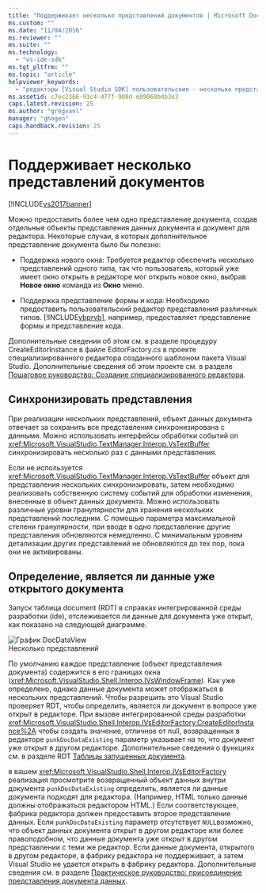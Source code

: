 ```yaml
---
title: "Поддерживает несколько представлений документов | Microsoft Docs"
ms.custom: ""
ms.date: "11/04/2016"
ms.reviewer: ""
ms.suite: ""
ms.technology: 
  - "vs-ide-sdk"
ms.tgt_pltfrm: ""
ms.topic: "article"
helpviewer_keywords: 
  - "редакторы [Visual Studio SDK] пользовательские - несколько представлений документов"
ms.assetid: c7ec2366-91c4-477f-908d-e89068bdb3e3
caps.latest.revision: 25
ms.author: "gregvanl"
manager: "ghogen"
caps.handback.revision: 25
---
```

# Поддерживает несколько представлений документов
[!INCLUDE[vs2017banner](../code-quality/includes/vs2017banner.md)]

Можно предоставить более чем одно представление документа, создав отдельные объекты представления данных документа и документ для редактора.  Некоторые случаи, в которых дополнительное представление документа было бы полезно:  
  
-   Поддержка нового окна: Требуется редактор обеспечить несколько представлений одного типа, так что пользователь, который уже имеет окно открыть в редакторе мог открыть новое окно, выбрав **Новое окно** команда из  **Окно** меню.  
  
-   Поддержка представление формы и кода: Необходимо предоставить пользовательский редактор представления различных типов.  [!INCLUDE[vbprvb](../code-quality/includes/vbprvb_md.md)], например, предоставляет представление формы и представление кода.  
  
 Дополнительные сведения об этом см. в разделе процедуру CreateEditorInstance в файле EditorFactory.cs в проекте специализированного редактора созданного шаблоном пакета Visual Studio.  Дополнительные сведения об этом проекте см. в разделе [Пошаговое руководство: Создание специализированного редактора](../extensibility/walkthrough-creating-a-custom-editor.md).  
  
## Синхронизировать представления  
 При реализации нескольких представлений, объект данных документа отвечает за сохранить все представления синхронизирована с данными.  Можно использовать интерфейсы обработки событий on <xref:Microsoft.VisualStudio.TextManager.Interop.VsTextBuffer> синхронизировать несколько раз с данными представления.  
  
 Если не используется <xref:Microsoft.VisualStudio.TextManager.Interop.VsTextBuffer> объект для представления нескольких синхронизировать, затем необходимо реализовать собственную систему событий для обработки изменения, внесенные в объект данных документа.  Можно использовать различные уровни гранулярности для хранения нескольких представлений последним.  С помощью параметра максимальной степени гранулярности, при вводе в одно представление другие представления обновляются немедленно.  С минимальным уровнем детализации других представлений не обновляются до тех пор, пока они не активированы.  
  
## Определение, является ли данные уже открытого документа  
 Запуск таблица document \(RDT\) в справках интегрированной среды разработки \(ide\), отслеживается ли данные для документа уже открыт, как показано на следующей диаграмме.  
  
 ![График DocDataView](~/extensibility/media/docdataview.gif "Docdataview")  
Несколько представлений  
  
 По умолчанию каждое представление \(объект представления документа\) содержится в его границах окна \(<xref:Microsoft.VisualStudio.Shell.Interop.IVsWindowFrame>\).  Как уже определено, однако данные документа может отображаться в нескольких представлений.  Чтобы разрешить это Visual Studio проверяет RDT, чтобы определить, является ли документ в вопросе уже открыт в редакторе.  При вызове интегрированной среды разработки <xref:Microsoft.VisualStudio.Shell.Interop.IVsEditorFactory.CreateEditorInstance%2A> чтобы создать значение, отличное от null, возвращенных в редакторе  `punkDocDataExisting` параметр указывает на то, что документ уже открыт в другом редакторе.  Дополнительные сведения о функциях см. в разделе RDT [Таблицы запущенных документа](../extensibility/internals/running-document-table.md).  
  
 в вашем <xref:Microsoft.VisualStudio.Shell.Interop.IVsEditorFactory> реализация просмотрите возвращенный объект данных внутри документа  `punkDocDataExisting` определить, является ли данные документа подходят для редактора.  \(Например, HTML только данные должны отображаться редактором HTML.\) Если соответствующее, фабрика редактора должен предоставить второе представление данных.  Если `punkDocDataExisting` параметр отсутствует  `NULL`возможно, что объект данных документа открыт в другом редакторе или более правоподобном, что данные документа уже открыт в другом представлении с теми же редактор.  Если данные документа, открытого в другом редакторе, в фабрику редактора не поддерживает, а затем Visual Studio не удается открыть в фабрику редактора.  Дополнительные сведения см. в разделе [Практическое руководство: присоединение представления документа данных](../extensibility/how-to-attach-views-to-document-data.md).